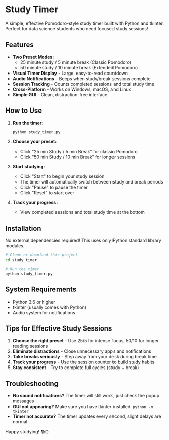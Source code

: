 # Study Timer

A simple, effective Pomodoro-style study timer built with Python and tkinter. Perfect for data science students who need focused study sessions!

## Features

- **Two Preset Modes:**
  - 25 minute study / 5 minute break (Classic Pomodoro)
  - 50 minute study / 10 minute break (Extended Pomodoro)
- **Visual Timer Display** - Large, easy-to-read countdown
- **Audio Notifications** - Beeps when study/break sessions complete
- **Session Tracking** - Counts completed sessions and total study time
- **Cross-Platform** - Works on Windows, macOS, and Linux
- **Simple GUI** - Clean, distraction-free interface

## How to Use

1. **Run the timer:**
   ```bash
   python study_timer.py
   ```

2. **Choose your preset:**
   - Click "25 min Study / 5 min Break" for classic Pomodoro
   - Click "50 min Study / 10 min Break" for longer sessions

3. **Start studying:**
   - Click "Start" to begin your study session
   - The timer will automatically switch between study and break periods
   - Click "Pause" to pause the timer
   - Click "Reset" to start over

4. **Track your progress:**
   - View completed sessions and total study time at the bottom

## Installation

No external dependencies required! This uses only Python standard library modules.

```bash
# Clone or download this project
cd study_timer

# Run the timer
python study_timer.py
```

## System Requirements

- Python 3.6 or higher
- tkinter (usually comes with Python)
- Audio system for notifications

## Tips for Effective Study Sessions

1. **Choose the right preset** - Use 25/5 for intense focus, 50/10 for longer reading sessions
2. **Eliminate distractions** - Close unnecessary apps and notifications
3. **Take breaks seriously** - Step away from your desk during break time
4. **Track your progress** - Use the session counter to build study habits
5. **Stay consistent** - Try to complete full cycles (study + break)

## Troubleshooting

- **No sound notifications?** The timer will still work, just check the popup messages
- **GUI not appearing?** Make sure you have tkinter installed: `python -m tkinter`
- **Timer not accurate?** The timer updates every second, slight delays are normal

Happy studying! 📚⏰
